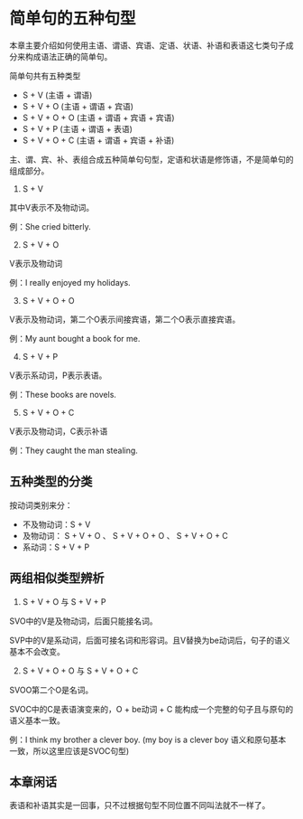 # 简单句的五种句型

本章主要介绍如何使用主语、谓语、宾语、定语、状语、补语和表语这七类句子成分来构成语法正确的简单句。

简单句共有五种类型
* S + V (主语 + 谓语)
* S + V + O (主语 + 谓语 + 宾语)
* S + V + O + O (主语 + 谓语 + 宾语 + 宾语)
* S + V + P (主语 + 谓语 + 表语)
* S + V + O + C (主语 + 谓语 + 宾语 + 补语)

主、谓、宾、补、表组合成五种简单句句型，定语和状语是修饰语，不是简单句的组成部分。

1. S + V

其中V表示不及物动词。

例：She cried bitterly.

2. S + V + O

V表示及物动词

例：I really enjoyed my holidays.

3. S + V + O + O

V表示及物动词，第二个O表示间接宾语，第二个O表示直接宾语。

例：My aunt bought a book for me.

4. S + V + P

V表示系动词，P表示表语。

例：These books are novels.

5. S + V + O + C

V表示及物动词，C表示补语

例：They caught the man stealing.

## 五种类型的分类
按动词类别来分：
* 不及物动词：S + V
* 及物动词： S + V + O 、 S + V + O + O 、 S + V + O + C
* 系动词：S + V + P

## 两组相似类型辨析
1. S + V + O 与 S + V + P

SVO中的V是及物动词，后面只能接名词。

SVP中的V是系动词，后面可接名词和形容词。且V替换为be动词后，句子的语义基本不会改变。

2. S + V + O + O 与 S + V + O + C

SVOO第二个O是名词。

SVOC中的C是表语演变来的，O + be动词 + C 能构成一个完整的句子且与原句的语义基本一致。

例：I think my brother a clever boy.  (my boy is a clever boy 语义和原句基本一致，所以这里应该是SVOC句型)


## 本章闲话

表语和补语其实是一回事，只不过根据句型不同位置不同叫法就不一样了。

